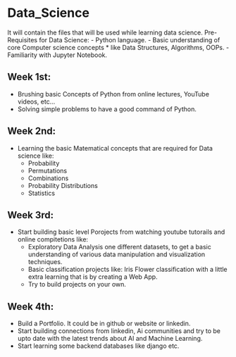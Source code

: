 # Data_Science
It will contain the files that will be used while learning data science.
Pre-Requisites for Data Science:
    - Python language.
    - Basic understanding of core Computer science concepts 
        * like Data Structures, Algorithms, OOPs.
    - Familiarity with Jupyter Notebook.

## Week 1st: 
- Brushing basic Concepts of Python from online lectures, YouTube videos, etc...
- Solving simple problems to have a good command of Python.

## Week 2nd:
- Learning the basic Matematical concepts that are required for Data science like:
    * Probability
    * Permutations 
    * Combinations
    * Probability Distributions
    * Statistics
      
## Week 3rd:
- Start building basic level Porojects from watching youtube tutorails and online compitetions like:
    * Exploratory Data Analysis one different datasets, to get a basic understanding of various data manipulation and visualization techniques.
    * Basic classification projects like: Iris Flower classification with a little extra learning that is by creating a Web App.
    * Try to build projects on your own.

## Week 4th:
- Build a Portfolio. It could be in github or website or linkedin.
- Start building connections from linkedin, Ai communities and try to be upto date with the latest trends about AI and Machine Learning.
- Start learning some backend databases like django etc. 


